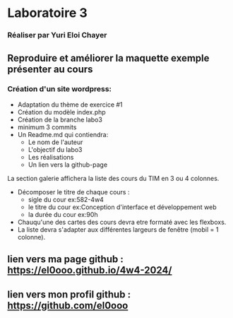 # Laboratoire 3 #
### Réaliser par Yuri Eloi Chayer
## Reproduire et améliorer la maquette exemple présenter au cours

### Création d'un site wordpress: 
- Adaptation du thème de exercice #1
- Création du modèle index.php
- Création de la branche labo3
- minimum 3 commits
- Un Readme.md qui contiendra:
    - Le nom de l'auteur
    - L'objectif du labo3
    - Les réalisations
    - Un lien vers la github-page

La section galerie affichera la liste des cours du TIM en 3 ou 4 colonnes.
- Décomposer le titre de chaque cours : 
    - sigle du cour ex:582-4w4
    - le titre du cour ex:Conception d'interface et développement web
    - la durée du cour ex:90h
- Chauqu'une des cartes des cours devra etre formaté avec les flexboxs.
- La liste devra s'adapter aux différentes largeurs de fenêtre (mobil = 1 colonne).

## lien vers ma page github : https://el0ooo.github.io/4w4-2024/
## lien vers mon profil github : https://github.com/el0ooo